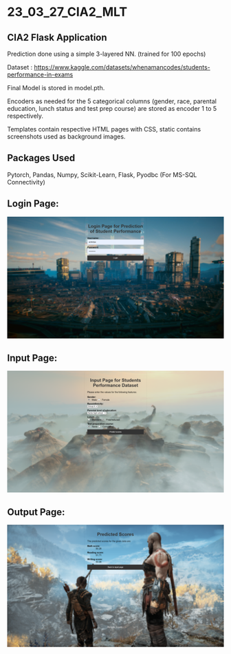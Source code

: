# 23_03_27_CIA2_MLT
 ## CIA2 Flask Application
 Prediction done using a simple 3-layered NN. (trained for 100 epochs)

 Dataset : https://www.kaggle.com/datasets/whenamancodes/students-performance-in-exams

 Final Model is stored in model.pth.

 Encoders as needed for the 5 categorical columns (gender, race, parental education, lunch status and test prep course) are stored as encoder 1 to 5 respectively.

 Templates contain respective HTML pages with CSS, static contains screenshots used as background images.

 ## Packages Used 
 Pytorch, Pandas, Numpy, Scikit-Learn, Flask, Pyodbc (For MS-SQL Connectivity)

 ## Login Page:
 ![Screenshot_Login](Screenshot_login.png)

 ## Input Page:
 ![Screenshot_Input](Screenshot_input.png)

 ## Output Page:
 ![Screenshot_Output](Screenshot_output.png)
